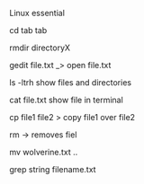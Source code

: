 Linux essential 

cd tab tab

rmdir directoryX

gedit file.txt _> open file.txt

ls -ltrh show files and directories

cat file.txt show file in terminal

cp file1 file2 > copy file1 over file2

rm -> removes fiel

mv wolverine.txt ..

grep string filename.txt



